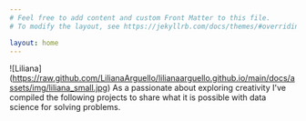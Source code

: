 ```yaml
---
# Feel free to add content and custom Front Matter to this file.
# To modify the layout, see https://jekyllrb.com/docs/themes/#overriding-theme-defaults

layout: home
---
```

![Liliana] (https://raw.github.com/LilianaArguello/lilianaarguello.github.io/main/docs/assets/img/liliana_small.jpg)
As a passionate about exploring creativity I've compiled the following projects to share what it is possible with data science for solving problems.
